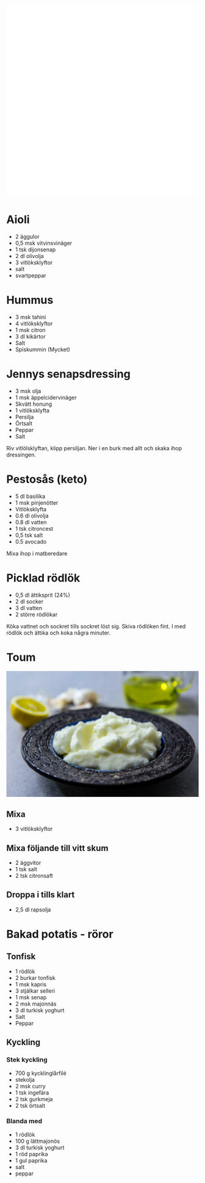 [<img src="/assets/images/home1_i.png">](http://192.168.86.19)

<script>
let a = document.querySelectorAll('[href*="http://192.168.86.19"]')[0];
a.href = document.referrer;
setTimeout(function() { document.location.href = "http://192.168.86.19"; }, 30*60000);
</script>

# Aioli

* 2 äggulor
* 0,5 msk vitvinsvinäger
* 1 tsk dijonsenap
* 2 dl olivolja
* 3 vitlöksklyftor
* salt
* svartpeppar

# Hummus

* 3 msk tahini
* 4 vitlöksklyftor
* 1 msk citron
* 3 dl kikärtor
* Salt
* Spiskummin (Mycket)

# Jennys senapsdressing

* 3 msk olja
* 1 msk äppelcidervinäger
* Skvätt honung
* 1 vitlöksklyfta
* Persilja
* Örtsalt
* Peppar
* Salt

Riv vitlölsklyftan, klipp persiljan. Ner i en burk med allt och skaka ihop dressingen.

# Pestosås (keto)

* 5 dl basilika
* 1 msk pinjenötter
* Vitlöksklyfta
* 0.6 dl olivolja
* 0.8 dl vatten
* 1 tsk citroncest
* 0,5 tsk salt
* 0.5 avocado

Mixa ihop i matberedare

# Picklad rödlök

* 0,5 dl ättiksprit (24%)
* 2 dl socker
* 3 dl vatten
* 2 större rödlökar

Köka vattnet och sockret tills sockret löst sig.
Skiva rödlöken fint.
I med rödlök och ättika och koka några minuter.
# Toum

![Toum](assets/images/toum.webp)

## Mixa

* 3 vitlöksklyftor

## Mixa följande till vitt skum

* 2 äggvitor
* 1 tsk salt
* 2 tsk citronsaft

## Droppa i tills klart

* 2,5 dl rapsolja

# Bakad potatis - röror

## Tonfisk

* 1 rödlök
* 2 burkar tonfisk
* 1 msk kapris
* 3 stjälkar selleri
* 1 msk senap
* 2 msk majonnäs
* 3 dl turkisk yoghurt
* Salt
* Peppar

## Kyckling

### Stek kyckling 
* 700 g kycklinglårfilé
* stekolja
* 2 msk curry
* 1 tsk ingefära
* 2 tsk gurkmeja
* 2 tsk örtsalt

### Blanda med
* 1 rödlök
* 100 g lättmajonös
* 3 dl turkisk yoghurt
* 1 röd paprika
* 1 gul paprika
* salt
* peppar

